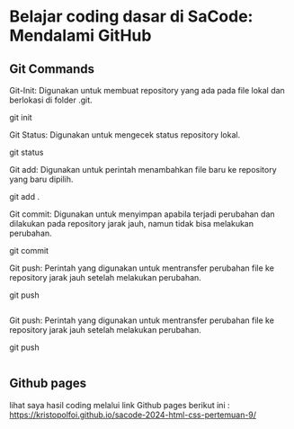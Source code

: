 # Belajar coding dasar di SaCode: Mendalami GitHub 

## Git Commands

Git-Init: Digunakan untuk membuat repository yang ada pada file lokal dan berlokasi di folder .git. 

git init


Git Status: Digunakan untuk mengecek status repository lokal. 

git status


Git add: Digunakan untuk perintah menambahkan file baru ke repository yang baru dipilih.

git add .


Git commit: Digunakan untuk menyimpan apabila terjadi perubahan dan dilakukan pada repository jarak jauh, namun tidak bisa melakukan perubahan. 

git commit


Git push: Perintah yang digunakan untuk mentransfer perubahan file ke repository jarak jauh setelah melakukan perubahan. 

git push
```
```


Git push: Perintah yang digunakan untuk mentransfer perubahan file ke repository jarak jauh setelah melakukan perubahan. 

git push

```
```

## Github pages

lihat saya hasil coding melalui link Github pages berikut ini :
https://kristopolfoi.github.io/sacode-2024-html-css-pertemuan-9/
